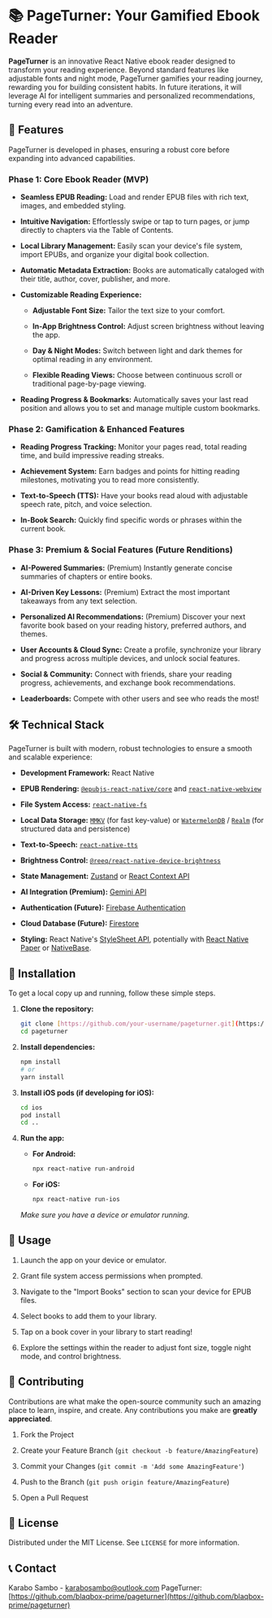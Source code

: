 # 📚 **PageTurner: Your Gamified Ebook Reader**

**PageTurner** is an innovative React Native ebook reader designed to transform your reading experience. Beyond standard features like adjustable fonts and night mode, PageTurner gamifies your reading journey, rewarding you for building consistent habits. In future iterations, it will leverage AI for intelligent summaries and personalized recommendations, turning every read into an adventure.

## 🌟 Features

PageTurner is developed in phases, ensuring a robust core before expanding into advanced capabilities.

### Phase 1: Core Ebook Reader (MVP)

* **Seamless EPUB Reading:** Load and render EPUB files with rich text, images, and embedded styling.

* **Intuitive Navigation:** Effortlessly swipe or tap to turn pages, or jump directly to chapters via the Table of Contents.

* **Local Library Management:** Easily scan your device's file system, import EPUBs, and organize your digital book collection.

* **Automatic Metadata Extraction:** Books are automatically cataloged with their title, author, cover, publisher, and more.

* **Customizable Reading Experience:**

    * **Adjustable Font Size:** Tailor the text size to your comfort.

    * **In-App Brightness Control:** Adjust screen brightness without leaving the app.

    * **Day & Night Modes:** Switch between light and dark themes for optimal reading in any environment.

    * **Flexible Reading Views:** Choose between continuous scroll or traditional page-by-page viewing.

* **Reading Progress & Bookmarks:** Automatically saves your last read position and allows you to set and manage multiple custom bookmarks.

### Phase 2: Gamification & Enhanced Features

* **Reading Progress Tracking:** Monitor your pages read, total reading time, and build impressive reading streaks.

* **Achievement System:** Earn badges and points for hitting reading milestones, motivating you to read more consistently.

* **Text-to-Speech (TTS):** Have your books read aloud with adjustable speech rate, pitch, and voice selection.

* **In-Book Search:** Quickly find specific words or phrases within the current book.

### Phase 3: Premium & Social Features (Future Renditions)

* **AI-Powered Summaries:** (Premium) Instantly generate concise summaries of chapters or entire books.

* **AI-Driven Key Lessons:** (Premium) Extract the most important takeaways from any text selection.

* **Personalized AI Recommendations:** (Premium) Discover your next favorite book based on your reading history, preferred authors, and themes.

* **User Accounts & Cloud Sync:** Create a profile, synchronize your library and progress across multiple devices, and unlock social features.

* **Social & Community:** Connect with friends, share your reading progress, achievements, and exchange book recommendations.

* **Leaderboards:** Compete with other users and see who reads the most!

## 🛠️ Technical Stack

PageTurner is built with modern, robust technologies to ensure a smooth and scalable experience:

* **Development Framework:** React Native

* **EPUB Rendering:** [`@epubjs-react-native/core`](https://www.npmjs.com/package/@epubjs-react-native/core) and [`react-native-webview`](https://github.com/react-native-webview/react-native-webview)

* **File System Access:** [`react-native-fs`](https://github.com/itinab/react-native-fs)

* **Local Data Storage:** [`MMKV`](https://github.com/mrousavy/react-native-mmkv) (for fast key-value) or [`WatermelonDB`](https://nozbe.github.io/WatermelonDB/) / [`Realm`](https://realm.io/) (for structured data and persistence)

* **Text-to-Speech:** [`react-native-tts`](https://github.com/ak1394/react-native-tts)

* **Brightness Control:** [`@reeq/react-native-device-brightness`](https://github.com/reeq-dev/react-native-device-brightness)

* **State Management:** [Zustand](https://zustand-demo.pmnd.rs/) or [React Context API](https://react.dev/learn/managing-state#passing-props-with-a-context)

* **AI Integration (Premium):** [Gemini API](https://ai.google.dev/docs/gemini_api_overview)

* **Authentication (Future):** [Firebase Authentication](https://firebase.google.com/docs/auth)

* **Cloud Database (Future):** [Firestore](https://firebase.google.com/docs/firestore)

* **Styling:** React Native's [StyleSheet API](https://reactnative.dev/docs/stylesheet), potentially with [React Native Paper](https://reactnativepaper.com/) or [NativeBase](https://nativebase.io/).

## 🚀 Installation

To get a local copy up and running, follow these simple steps.

1.  **Clone the repository:**

    ```bash
    git clone [https://github.com/your-username/pageturner.git](https://github.com/your-username/pageturner.git)
    cd pageturner
    ```

2.  **Install dependencies:**

    ```bash
    npm install
    # or
    yarn install
    ```

3.  **Install iOS pods (if developing for iOS):**

    ```bash
    cd ios
    pod install
    cd ..
    ```

4.  **Run the app:**

    * **For Android:**

        ```bash
        npx react-native run-android
        ```

    * **For iOS:**

        ```bash
        npx react-native run-ios
        ```

    *Make sure you have a device or emulator running.*

## 📖 Usage

1.  Launch the app on your device or emulator.

2.  Grant file system access permissions when prompted.

3.  Navigate to the "Import Books" section to scan your device for EPUB files.

4.  Select books to add them to your library.

5.  Tap on a book cover in your library to start reading!

6.  Explore the settings within the reader to adjust font size, toggle night mode, and control brightness.


## 🤝 Contributing

Contributions are what make the open-source community such an amazing place to learn, inspire, and create. Any contributions you make are **greatly appreciated**.

1.  Fork the Project

2.  Create your Feature Branch (`git checkout -b feature/AmazingFeature`)

3.  Commit your Changes (`git commit -m 'Add some AmazingFeature'`)

4.  Push to the Branch (`git push origin feature/AmazingFeature`)

5.  Open a Pull Request

## 📄 License

Distributed under the MIT License. See `LICENSE` for more information.

## 📞 Contact

Karabo Sambo - [karabosambo@outlook.com](mailto:karabosambo@outlook.com)
PageTurner: [https://github.com/blaqbox-prime/pageturner](https://github.com/blaqbox-prime/pageturner)
